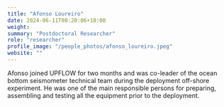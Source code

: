 ```yaml
---
title: "Afonso Loureiro"
date: 2024-06-11T08:20:06+10:00
weight: 
summary: "Postdoctoral Researcher"
role: "researcher"
profile_image: "/people_photos/afonso_loureiro.jpeg"
website: ""
---
```


Afonso joined UPFLOW for two months and was co-leader of the ocean bottom seismometer technical team during the deployment off-shore experiment. He was one of the main responsible persons for preparing, assembling and testing all the equipment prior to the deployment.
